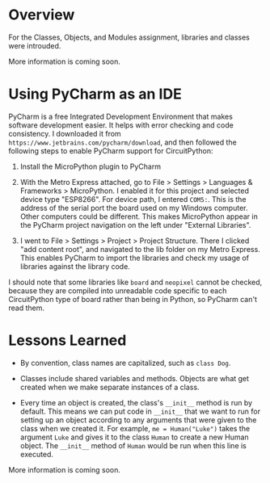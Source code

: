 # Overview

For the Classes, Objects, and Modules assignment, libraries and classes were introuded. 

More information is coming soon.

# Using PyCharm as an IDE
PyCharm is a free Integrated Development Environment that makes software development easier.
It helps with error checking and code consistency.
I downloaded it from `https://www.jetbrains.com/pycharm/download`, and then 
followed the following steps to enable PyCharm support for CircuitPython:

1. Install the MicroPython plugin to PyCharm

2. With the Metro Express attached, go to File > Settings > Languages & Frameworks > MicroPython. 
I enabled it for this project and selected device type "ESP8266". For device path, I entered `COM5:`. This is the address
of the serial port the board used on my Windows computer. Other computers could be different.
This makes MicroPython appear in the PyCharm project navigation on the left under "External Libraries".

3. I went to File > Settings > Project > Project Structure. There I clicked "add content root", and navigated to the 
lib folder on my Metro Express. This enables PyCharm to import the
libraries and check my usage of libraries against the library code.

I should note that some libraries like `board` and `neopixel` cannot be checked, because they are
compiled into unreadable code specific to each CircuitPython type of board rather than being in Python, so PyCharm can't
read them.


 


# Lessons Learned 

* By convention, class names are capitalized, such as `class Dog`.

* Classes include shared variables and methods. Objects are what get created when we make separate instances of a class.

* Every time an object is created, the class's `__init__` method is run by default. This means
we can put code in `__init__` that we want to run for setting up an object according to
  any arguments that were given to the class when we created it. For example, `me = Human("Luke")`
  takes the argument `Luke` and gives it to the class `Human` to create a new Human object.
  The `__init__` method of `Human` would be run when this line is executed.
  

More information is coming soon.
